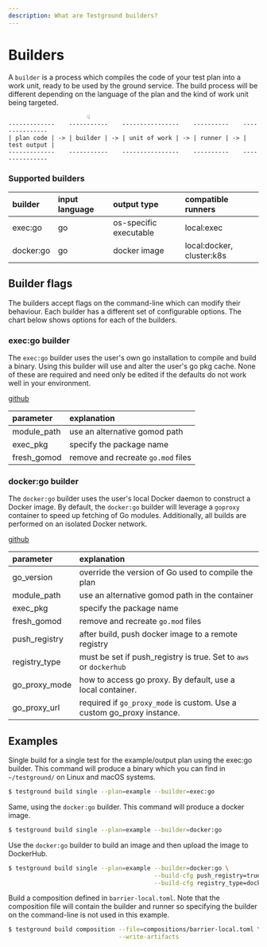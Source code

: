 ```yaml
---
description: What are Testground builders?
---
```


# Builders

A `builder` is a process which compiles the code of your test plan into a work unit, ready to be used by the ground service. The build process will be different depending on the language of the plan and the kind of work unit being targeted.

```text
                      ☟
-------------    -----------    ----------------    ----------    ---------------
| plan code | -> | builder | -> | unit of work | -> | runner | -> | test output |
-------------    -----------    ----------------    ----------    ---------------
```

### Supported builders

| builder | input language | output type | compatible runners |
| :--- | :--- | :--- | :--- |
| exec:go | go | os-specific executable | local:exec |
| docker:go | go | docker image | local:docker, cluster:k8s |

## Builder flags

The builders accept flags on the command-line which can modify their behaviour. Each builder has a different set of configurable options. The chart below shows options for each of the builders.

### exec:go builder

The `exec:go` builder uses the user's own go installation to compile and build a binary. Using this builder will use and alter the user's go pkg cache. None of these are required and need only be edited if the defaults do not work well in your environment.‌

​[github](https://github.com/ipfs/testground/blob/master/pkg/build/golang/exec.go#L28)​

| parameter | explanation |
| :--- | :--- |
| module\_path | use an alternative gomod path |
| exec\_pkg | specify the package name |
| fresh\_gomod | remove and recreate `go.mod` files |

### docker:go builder

The `docker:go` builder uses the user's local Docker daemon to construct a Docker image. By default, the `docker:go` builder will leverage a `goproxy` container to speed up fetching of Go modules. Additionally, all builds are performed on an isolated Docker network.‌

​[github](https://github.com/ipfs/testground/blob/master/pkg/build/golang/docker.go#L40)​

| parameter | explanation |
| :--- | :--- |
| go\_version | override the version of Go used to compile the plan |
| module\_path | use an alternative gomod path in the container |
| exec\_pkg | specify the package name |
| fresh\_gomod | remove and recreate `go.mod` files |
| push\_registry | after build, push docker image to a remote registry |
| registry\_type | must be set if push\_registry is true. Set to `aws` or `dockerhub` |
| go\_proxy\_mode | how to access go proxy. By default, use a local container. |
| go\_proxy\_url | required if `go_proxy_mode` is custom. Use a custom go\_proxy instance. |

## Examples

Single build for a single test for the example/output plan using the exec:go builder. This command will produce a binary which you can find in `~/testground/` on Linux and macOS systems.

```bash
$ testground build single --plan=example --builder=exec:go
```

Same, using the `docker:go` builder. This command will produce a docker image.

```bash
$ testground build single --plan=example --builder=docker:go
```

Use the `docker:go` builder to build an image and then upload the image to DockerHub.

```bash
$ testground build single --plan=example --builder=docker:go \
                                         --build-cfg push_registry=true \
                                         --build-cfg registry_type=dockerhub
```

Build a composition defined in `barrier-local.toml`. Note that the composition file will contain the builder and runner so specifying the builder on the command-line is not used in this example.

```bash
$ testground build composition --file=compositions/barrier-local.toml \
                               --write-artifacts
```

